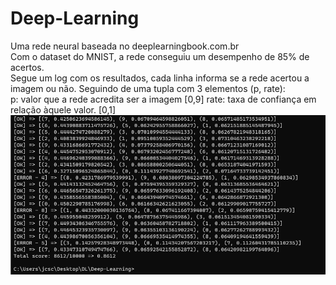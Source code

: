 # Deep-Learning
Uma rede neural baseada no deeplearningbook.com.br<br>
Com o dataset do MNIST, a rede conseguiu um desempenho de 85% de acertos.<br>
Segue um log com os resultados, cada linha informa se a rede acertou a imagem ou não.
Seguindo de uma tupla com 3 elementos (p, rate):<br>
   p: valor que a rede acredita ser a imagem [0,9]
   rate: taxa de confiança em relação àquele valor. [0,1]
![](assets/dl.png)
